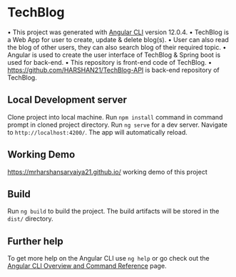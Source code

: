 # TechBlog

•	This project was generated with [Angular CLI](https://github.com/angular/angular-cli) version 12.0.4.
•	TechBlog is a Web App for user to create, update & delete blog(s).
•	User can also read the blog of other users, they can also search blog of their required topic. 
•	Angular is used to create the user interface of TechBlog & Spring boot is used for back-end.
•	This repository is front-end code of TechBlog.
•	https://github.com/HARSHAN21/TechBlog-API is back-end repository of TechBlog.

## Local Development server

Clone project into local machine.
Run `npm install` command in command prompt in cloned project directory.
Run `ng serve` for a dev server. Navigate to `http://localhost:4200/`. The app will automatically reload.

## Working Demo

https://mrharshansarvaiya21.github.io/ working demo of this project

## Build

Run `ng build` to build the project. The build artifacts will be stored in the `dist/` directory.

## Further help

To get more help on the Angular CLI use `ng help` or go check out the [Angular CLI Overview and Command Reference](https://angular.io/cli) page.
